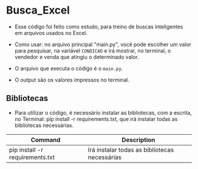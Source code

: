 # Busca_Excel

- Esse código foi feito como estudo, para treino de buscas inteligentes em arquivos usados no Excel.

- Como usar: no arquivo principal "main.py", você pode escolher um valor para pesquisar, na variável `CONDICAO` e irá mostrar, no terminal, o vendedor e venda que atingiu o determinado valor.

- O arquivo que executa o código é o ``main.py``.

- O output são os valores impressos no terminal.

## Bibliotecas

- Para utilizar o código, é necessário instalar as bibliotecas, com a escrita, no Terminal: pip install -r requirements.txt, que irá instalar todas as biblíotecas necessárias.

| Command | Description |
| --- | --- |
| pip install -r requirements.txt | Irá instalar todas as biblíotecas necessárias |
